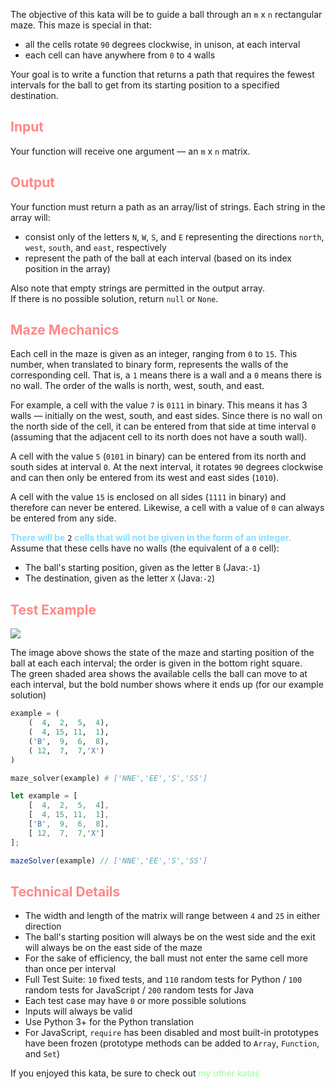 <!--Transforming Maze Solver-->
The objective of this kata will be to guide a ball through an `m` x `n` rectangular maze. This maze is special in that:
- all the cells rotate `90` degrees clockwise, in unison, at each interval
- each cell can have anywhere from `0` to `4` walls

<p>Your goal is to write a function that returns a path that requires the fewest intervals for the ball to get from its starting position to a specified destination.</p>


<h2 style='color:#f88'>Input</h2>
<p>Your function will receive one argument — an <code>m</code> x <code>n</code> matrix.</p>


<h2 style='color:#f88'>Output</h2>
<p>Your function must return a path as an array/list of strings. Each string in the array will:</p>
<ul>
	<li>consist only of the letters <code>N</code>, <code>W</code>, <code>S</code>, and <code>E</code> representing the directions <code>north</code>, <code>west</code>, <code>south</code>, and <code>east</code>, respectively</li>
	<li>represent the path of the ball at each interval (based on its index position in the array)</li>
</ul>

<p>Also note that empty strings are permitted in the output array.</br>
If there is no possible solution, return <code>null</code> or <code>None</code>.</p>


<h2 style='color:#f88'>Maze Mechanics</h2>
<p>Each cell in the maze is given as an integer, ranging from <code>0</code> to <code>15</code>. This number, when translated to binary form, represents the walls of the corresponding cell. That is, a <code>1</code> means there is a wall and a <code>0</code> means there is no wall. The order of the walls is north, west, south, and east.</p>

<p>For example, a cell with the value <code>7</code> is <code>0111</code> in binary. This means it has 3 walls — initially on the west, south, and east sides. Since there is no wall on the north side of the cell, it can be entered from that side at time interval <code>0</code> (assuming that the adjacent cell to its north does not have a south wall).</p>

<p>A cell with the value <code>5</code> (<code>0101</code> in binary) can be entered from its north and south sides at interval <code>0</code>. At the next interval, it rotates <code>90</code> degrees clockwise and can then only be entered from its west and east sides (<code>1010</code>).</p>

<p>A cell with the value <code>15</code> is enclosed on all sides (<code>1111</code> in binary) and therefore can never be entered. Likewise, a cell with a value of <code>0</code> can always be entered from any side.</p>

<p><b style='color:#8df'>There will be</b> <code>2</code> <b style='color:#8df'>cells that will not be given in the form of an integer.</b> Assume that these cells have no walls (the equivalent of a <code>0</code> cell):</p>
<ul>
	<li>The ball's starting position, given as the letter <code>B</code> (Java:<code>-1</code>)</li>
	<li>The destination, given as the letter <code>X</code> (Java:<code>-2</code>)</li>
</ul>


<h2 style='color:#f88'>Test Example</h2>

<img src='https://i.imgur.com/N1D2rcI.png'/>
<p>The image above shows the state of the maze and starting position of the ball at each each interval; the order is given in the bottom right square.</br>
The green shaded area shows the available cells the ball can move to at each interval, but the bold number shows where it ends up (for our example solution)
</p>

```python
example = (
	(  4,  2,  5,  4),
	(  4, 15, 11,  1),
	('B',  9,  6,  8),
	( 12,  7,  7,'X')
)

maze_solver(example) # ['NNE','EE','S','SS']
```

```javascript
let example = [
	[  4,  2,  5,  4],
	[  4, 15, 11,  1],
	['B',  9,  6,  8],
	[ 12,  7,  7,'X']
];

mazeSolver(example) // ['NNE','EE','S','SS']
```

<h2 style='color:#f88'>Technical Details</h2>
<ul>
	<li>The width and length of the matrix will range between <code>4</code> and <code>25</code> in either direction</li>
	<li>The ball's starting position will always be on the west side and the exit will always be on the east side of the maze</li>
	<li>For the sake of efficiency, the ball must not enter the same cell more than once per interval</li>
	<li>Full Test Suite: <code>10</code> fixed tests, and <code>110</code> random tests for Python / <code>100</code> random tests for JavaScript / <code>200</code> random tests for Java</li>
	<li>Each test case may have <code>0</code> or more possible solutions</li>
	<li>Inputs will always be valid</li>
	<li>Use Python 3+ for the Python translation</li>
	<li>For JavaScript, <code>require</code> has been disabled and most built-in prototypes have been frozen (prototype methods can be added to <code>Array</code>, <code>Function</code>, and <code>Set</code>)</li>
</ul>

<p>If you enjoyed this kata, be sure to check out <a href='https://www.codewars.com/users/docgunthrop/authored' style='color:#9f9;text-decoration:none'>my other katas</a></p>
